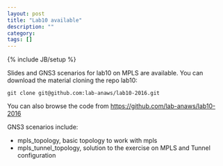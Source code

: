```yaml
---
layout: post
title: "Lab10 available"
description: ""
category: 
tags: []
---
```

{% include JB/setup %}

Slides and GNS3 scenarios for lab10 on MPLS are available.
You can download the material cloning the repo lab10:
```
git clone git@github.com:lab-anaws/lab10-2016.git
```
You can also browse the code from  <https://github.com/lab-anaws/lab10-2016>

GNS3 scenarios include:

* mpls_topology, basic topology to work with mpls
* mpls_tunnel_topology, solution to the exercise on MPLS and Tunnel configuration

